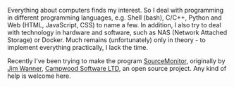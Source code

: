 Everything about computers finds my interest. So I deal with programming in different programming languages, e.g. Shell (bash), C/C++, Python and Web (HTML, JavaScript, CSS) to name a few. In addition, I also try to deal with technology in hardware and software, such as NAS (Network Attached Storage) or Docker. Much remains (unfortunately) only in theory - to implement everything practically, I lack the time.

Recently I've been trying to make the program [SourceMonitor], originally by [Jim Wanner], [Campwood Software LTD], an open source project. Any kind of help is welcome here.


[Campwood Software LTD]: https://www.campwoodsw.com
[Jim Wanner]: https://campwoodsw.com/emcomp/about
[SourceMonitor]: https://github.com/SourceMonitor/SM-Info
